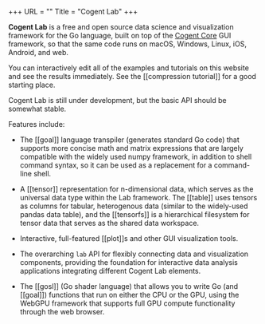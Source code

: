 +++
URL = ""
Title = "Cogent Lab"
+++

**Cogent Lab** is a free and open source data science and visualization framework for the Go language, built on top of the [Cogent Core](https://cogentcore.org/core) GUI framework, so that the same code runs on macOS, Windows, Linux, iOS, Android, and web.

You can interactively edit all of the examples and tutorials on this website and see the results immediately. See the [[compression tutorial]] for a good starting place.

Cogent Lab is still under development, but the basic API should be somewhat stable.

Features include:

* The [[goal]] language transpiler (generates standard Go code) that supports more concise math and matrix expressions that are largely compatible with the widely used numpy framework, in addition to shell command syntax, so it can be used as a replacement for a command-line shell.

* A [[tensor]] representation for n-dimensional data, which serves as the universal data type within the Lab framework. The [[table]] uses tensors as columns for tabular, heterogenous data (similar to the widely-used pandas data table), and the [[tensorfs]] is a hierarchical filesystem for tensor data that serves as the shared data workspace.

* Interactive, full-featured [[plot]]s and other GUI visualization tools.

* The overarching `lab` API for flexibly connecting data and visualization components, providing the foundation for interactive data analysis applications integrating different Cogent Lab elements.

* The [[gosl]] (Go shader language) that allows you to write Go (and [[goal]]) functions that run on either the CPU or the GPU, using the WebGPU framework that supports full GPU compute functionality through the web browser.

